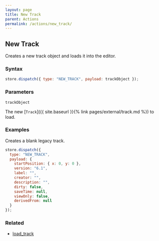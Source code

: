 ```yaml
---
layout: page
title: New Track
parent: Actions
permalink: /actions/new_track/
---
```


## New Track

Creates a new track object and loads it into the editor.

### Syntax

```js
store.dispatch({ type: "NEW_TRACK", payload: trackObject });
```

### Parameters

`trackObject`

The new [`Track`]({{ site.baseurl }}{% link pages/external/track.md %}) to load.

### Examples

Creates a blank legacy track.

```js
store.dispatch({
  type: "NEW_TRACK",
  payload: {
    startPosition: { x: 0, y: 0 },
    version: "6.1",
    label: "",
    creator: "",
    description: "",
    dirty: false,
    saveTime: null,
    viewOnly: false,
    derivedFrom: null
  }
});
```

### Related

- [load_track](./load_track.md)
